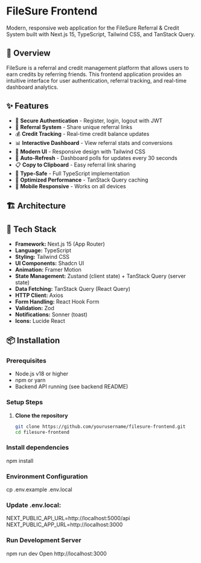 # FileSure Frontend

Modern, responsive web application for the FileSure Referral & Credit System built with Next.js 15, TypeScript, Tailwind CSS, and TanStack Query.

## 📖 Overview

FileSure is a referral and credit management platform that allows users to earn credits by referring friends. This frontend application provides an intuitive interface for user authentication, referral tracking, and real-time dashboard analytics.

## ✨ Features

- 🔐 **Secure Authentication** - Register, login, logout with JWT
- 👥 **Referral System** - Share unique referral links
- 💰 **Credit Tracking** - Real-time credit balance updates
- 📊 **Interactive Dashboard** - View referral stats and conversions
- 🎨 **Modern UI** - Responsive design with Tailwind CSS
- 🔄 **Auto-Refresh** - Dashboard polls for updates every 30 seconds
- 📋 **Copy to Clipboard** - Easy referral link sharing
- 🎯 **Type-Safe** - Full TypeScript implementation
- 🚀 **Optimized Performance** - TanStack Query caching
- 📱 **Mobile Responsive** - Works on all devices

## 🏗️ Architecture

## 🚀 Tech Stack

- **Framework:** Next.js 15 (App Router)
- **Language:** TypeScript
- **Styling:** Tailwind CSS
- **UI Components:** Shadcn UI
- **Animation:** Framer Motion
- **State Management:** Zustand (client state) + TanStack Query (server state)
- **Data Fetching:** TanStack Query (React Query)
- **HTTP Client:** Axios
- **Form Handling:** React Hook Form
- **Validation:** Zod
- **Notifications:** Sonner (toast)
- **Icons:** Lucide React

## 📦 Installation

### Prerequisites

- Node.js v18 or higher
- npm or yarn
- Backend API running (see backend README)

### Setup Steps

1. **Clone the repository**
   ```bash
   git clone https://github.com/yourusername/filesure-frontend.git
   cd filesure-frontend
   ```

### Install dependencies

npm install

### Environment Configuration

cp .env.example .env.local

### Update .env.local:

NEXT_PUBLIC_API_URL=http://localhost:5000/api
NEXT_PUBLIC_APP_URL=http://localhost:3000

### Run Development Server

npm run dev
Open http://localhost:3000
